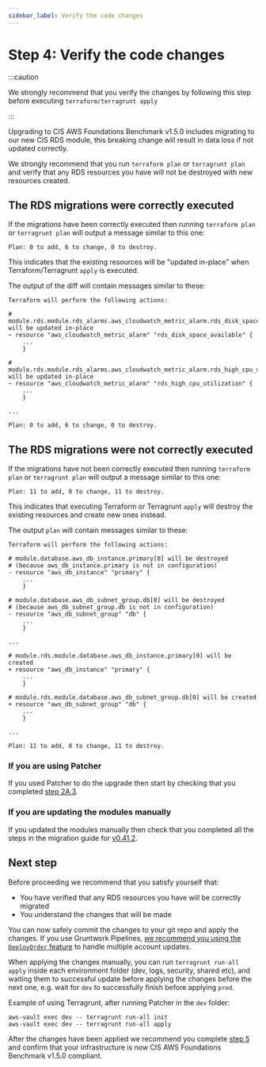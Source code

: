 ```yaml
---
sidebar_label: Verify the code changes
---
```


# Step 4: Verify the code changes

:::caution

We strongly recommend that you verify the changes by following this step before executing `terraform/terragrunt apply`

:::

Upgrading to CIS AWS Foundations Benchmark v1.5.0 includes migrating to our new CIS RDS module, this breaking change
will result in data loss if not updated correctly.

We strongly recommend that you run `terraform plan` or `terragrunt plan` and verify that any RDS resources you have will not be destroyed with new resources created.

## The RDS migrations were correctly executed

If the migrations have been correctly executed then running `terraform plan`  or `terragrunt plan` will output a
message similar to this one:

```
Plan: 0 to add, 6 to change, 0 to destroy.
```

This indicates that the existing resources will be "updated in-place" when Terraform/Terragrunt `apply` is executed.

The output of the diff will contain messages similar to these:

```
Terraform will perform the following actions:

# module.rds.module.rds_alarms.aws_cloudwatch_metric_alarm.rds_disk_space_available[0] will be updated in-place
~ resource "aws_cloudwatch_metric_alarm" "rds_disk_space_available" {
    ...
    }

# module.rds.module.rds_alarms.aws_cloudwatch_metric_alarm.rds_high_cpu_utilization[0] will be updated in-place
~ resource "aws_cloudwatch_metric_alarm" "rds_high_cpu_utilization" {
    ...
    }

...

Plan: 0 to add, 6 to change, 0 to destroy.
```

## The RDS migrations were not correctly executed

If the migrations have not been correctly executed then running `terraform plan` or `terragrunt plan` will output a
message similar to this one:

```
Plan: 11 to add, 0 to change, 11 to destroy.
```

This indicates that executing Terraform or Terragrunt `apply` will destroy the existing resources and create new ones instead.

The output `plan` will contain messages similar to these:

```
Terraform will perform the following actions:

# module.database.aws_db_instance.primary[0] will be destroyed
# (because aws_db_instance.primary is not in configuration)
- resource "aws_db_instance" "primary" {
    ...
    }

# module.database.aws_db_subnet_group.db[0] will be destroyed
# (because aws_db_subnet_group.db is not in configuration)
- resource "aws_db_subnet_group" "db" {
    ...
    }

...

# module.rds.module.database.aws_db_instance.primary[0] will be created
+ resource "aws_db_instance" "primary" {
    ...
    }

# module.rds.module.database.aws_db_subnet_group.db[0] will be created
+ resource "aws_db_subnet_group" "db" {
    ...
    }

...

Plan: 11 to add, 0 to change, 11 to destroy.
```

### If you are using Patcher

If you used Patcher to do the upgrade then start by checking that you completed [step 2A.3](step-2-update-references-to-the-gruntwork-infrastructure-as-code-library).

### If you are updating the modules manually

If you updated the modules manually then check that you completed all the steps in the migration guide for [v0.41.2](https://github.com/gruntwork-io/terraform-aws-cis-service-catalog/blob/master/modules/data-stores/rds/CHANGELOG.md#v0412---2022-10-28).

## Next step

Before proceeding we recommend that you satisfy yourself that:
- You have verified that any RDS resources you have will be correctly migrated
- You understand the changes that will be made

You can now safely commit the changes to your git repo and apply the changes. If you use Gruntwork Pipelines, [we
recommend you using the `DeployOrder` feature](https://github.com/gruntwork-io/knowledge-base/discussions/112) to handle
multiple account updates.

When applying the changes manually, you can run `terragrunt run-all apply` inside each environment folder (dev, logs,
security, shared etc), and waiting them to successful update before applying the changes before the next one, e.g. wait
for `dev` to successfully finish before applying `prod`.

Example of using Terragrunt, after running Patcher in the `dev` folder:

```
aws-vault exec dev -- terragrunt run-all init
aws-vault exec dev -- terragrunt run-all apply
```

After the changes have been applied we recommend you complete [step 5](step-5-check-your-live-infrastructure-is-cis-v1.5-compliant)
and confirm that your infrastructure is now CIS AWS Foundations Benchmark v1.5.0 compliant.


<!-- ##DOCS-SOURCER-START
{
  "sourcePlugin": "local-copier",
  "hash": "9e04dae37862a686590bcfe5c62940d2"
}
##DOCS-SOURCER-END -->
